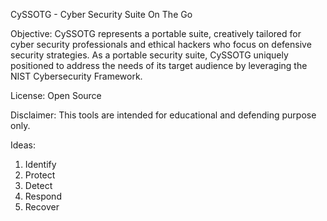 CySSOTG - Cyber Security Suite On The Go

Objective: 
CySSOTG represents a portable suite, creatively tailored for cyber security professionals and ethical hackers who focus on defensive security strategies. 
As a portable security suite, CySSOTG uniquely positioned to address the needs of its target audience by leveraging the NIST Cybersecurity Framework.

License:
Open Source

Disclaimer:
This tools are intended for educational and defending purpose only. 

Ideas:
1) Identify 
2) Protect
3) Detect
4) Respond
5) Recover

<!---
TrustedSecMY/TrustedSecMY is a ✨ special ✨ repository because its `README.md` (this file) appears on your GitHub profile.
You can click the Preview link to take a look at your changes.
--->
